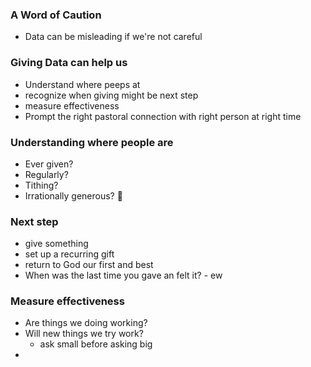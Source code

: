 ### A Word of Caution
- Data can be misleading if we're not careful
### Giving Data can help us
- Understand where peeps at
- recognize when giving might be next step
- measure effectiveness
- Prompt the right pastoral connection with right person at right time
### Understanding where people are
- Ever given?
- Regularly?
- Tithing?
- Irrationally generous? 👀
### Next step
- give something
- set up a recurring gift
- return to God our first and best
- When was the last time you gave an felt it? - ew
### Measure effectiveness
- Are things we doing working?
- Will new things we try work?
	- ask small before asking big
- 
